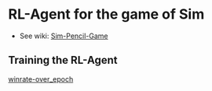 # RL-Agent for the game of Sim

- See wiki: [Sim-Pencil-Game](https://en.wikipedia.org/wiki/Sim_(pencil_game))

## Training the RL-Agent 

[winrate-over_epoch](python\win_percentages.png)
